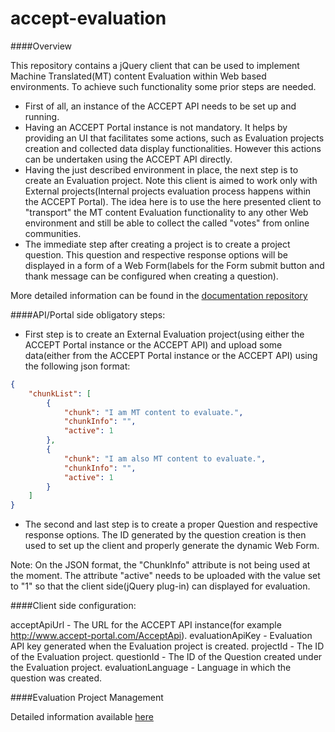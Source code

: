accept-evaluation
=================

####Overview

This repository contains a jQuery client that can be used to implement Machine Translated(MT) content Evaluation within Web based environments. To achieve such functionality some prior steps are needed.

- First of all, an instance of the ACCEPT API needs to be set up and running.
- Having an ACCEPT Portal instance is not mandatory. It helps by providing an UI that facilitates some actions, such as Evaluation projects creation and collected data display functionalities. However this actions can be undertaken using the ACCEPT API directly. 
- Having the just described environment in place, the next step is to create an Evaluation project. Note this client is aimed to work only with External projects(Internal projects evaluation process happens within the ACCEPT Portal). The idea here is to use the here presented client to "transport" the MT content Evaluation functionality to any other Web environment and still be able to collect the called "votes" from online communities. 
- The immediate step after creating a project is to create a project question. This question and respective response options will be displayed in a form of a Web Form(labels for the Form submit button and thank message can be configured when creating a question).

More detailed information can be found in the [documentation repository](../../../../accept-project/accept-docs//tree/master/evaluation)

####API/Portal side obligatory steps:

- First step is to create an External Evaluation project(using either the ACCEPT Portal instance or the ACCEPT API) and upload some data(either from the ACCEPT Portal instance or the ACCEPT API) using the following json format:

```json
{
    "chunkList": [
        {
            "chunk": "I am MT content to evaluate.",
            "chunkInfo": "",
            "active": 1
        },
        {
            "chunk": "I am also MT content to evaluate.",
            "chunkInfo": "",
            "active": 1
        }
    ]
}
```

- The second and last step is to create a proper Question and respective response options. The ID generated by the question creation is then used to set up the client and properly generate the dynamic Web Form. 

Note: On the JSON format, the "ChunkInfo" attribute is not being used at the moment. The attribute "active" needs to be uploaded with the value set to "1" so that the client side(jQuery plug-in) can displayed for evaluation.

####Client side configuration:

acceptApiUrl - The URL for the ACCEPT API instance(for example http://www.accept-portal.com/AcceptApi).
evaluationApiKey - Evaluation API key generated when the Evaluation project is created.
projectId - The ID of the Evaluation project.
questionId - The ID of the Question created under the Evaluation project.
evaluationLanguage - Language in which the question was created.

####Evaluation Project Management

Detailed information available [here](https://github.com/accept-project/accept-docs/blob/master/evaluation/management.rst)


